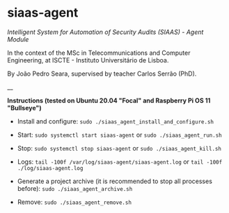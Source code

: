 # siaas-agent

_Intelligent System for Automation of Security Audits (SIAAS) - Agent Module_

In the context of the MSc in Telecommunications and Computer Engineering, at ISCTE - Instituto Universitário de Lisboa.

By João Pedro Seara, supervised by teacher Carlos Serrão (PhD).

__

**Instructions (tested on Ubuntu 20.04 "Focal" and Raspberry Pi OS 11 "Bullseye")**

 - Install and configure: `sudo ./siaas_agent_install_and_configure.sh`

 - Start: `sudo systemctl start siaas-agent` or `sudo ./siaas_agent_run.sh`

 - Stop: `sudo systemctl stop siaas-agent` or `sudo ./siaas_agent_kill.sh`

 - Logs: `tail -100f /var/log/siaas-agent/siaas-agent.log` or `tail -100f ./log/siaas-agent.log`

 - Generate a project archive (it is recommended to stop all processes before): `sudo ./siaas_agent_archive.sh`

 - Remove: `sudo ./siaas_agent_remove.sh`
